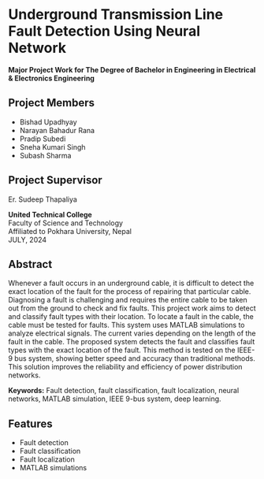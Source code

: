 # Underground Transmission Line Fault Detection Using Neural Network

**Major Project Work for The Degree of Bachelor in Engineering in Electrical & Electronics Engineering**

## Project Members
- Bishad Upadhyay 
- Narayan Bahadur Rana 
- Pradip Subedi 
- Sneha Kumari Singh 
- Subash Sharma  
## Project Supervisor
Er. Sudeep Thapaliya

**United Technical College**  
Faculty of Science and Technology  
Affiliated to Pokhara University, Nepal  
JULY, 2024

## Abstract

Whenever a fault occurs in an underground cable, it is difficult to detect the exact location of the fault for the process of repairing that particular cable. Diagnosing a fault is challenging and requires the entire cable to be taken out from the ground to check and fix faults. This project work aims to detect and classify fault types with their location. To locate a fault in the cable, the cable must be tested for faults. This system uses MATLAB simulations to analyze electrical signals. The current varies depending on the length of the fault in the cable. The proposed system detects the fault and classifies fault types with the exact location of the fault. This method is tested on the IEEE-9 bus system, showing better speed and accuracy than traditional methods. This solution improves the reliability and efficiency of power distribution networks.

**Keywords:** Fault detection, fault classification, fault localization, neural networks, MATLAB simulation, IEEE 9-bus system, deep learning.

## Features
- Fault detection
- Fault classification
- Fault localization
- MATLAB simulations

